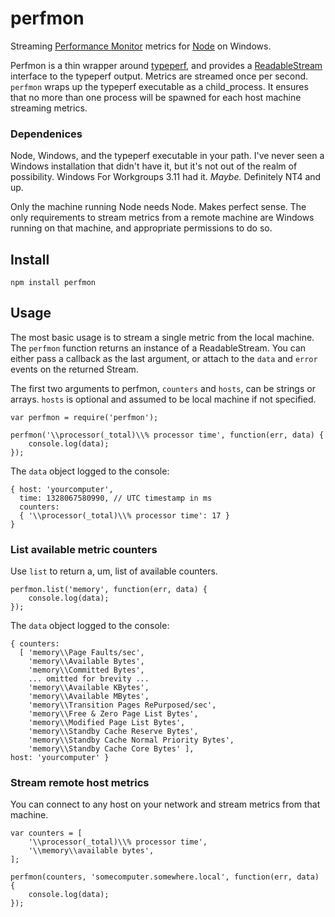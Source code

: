 perfmon
=============

Streaming [Performance Monitor](http://technet.microsoft.com/en-us/library/cc749249.aspx) metrics for [Node](http://nodejs.org) on Windows.

Perfmon is a thin wrapper around [typeperf](http://technet.microsoft.com/en-us/library/bb490960.aspx), and provides a [ReadableStream](http://nodejs.org/docs/latest/api/streams.html#readable_Stream) interface to the typeperf output.  Metrics are streamed once per second.  `perfmon` wraps up the typeperf executable as a child_process. It ensures that no more than one process will be spawned for each host machine streaming metrics.

### Dependenices

Node, Windows, and the typeperf executable in your path.  I've never seen a Windows installation that didn't have it, but it's not out of the realm of possibility.  Windows For Workgroups 3.11 had it. _Maybe._ Definitely NT4 and up.

Only the machine running Node needs Node. Makes perfect sense.  The only requirements to stream metrics from a remote machine are Windows running on that machine, and appropriate permissions to do so.

## Install

	npm install perfmon

## Usage

The most basic usage is to stream a single metric from the local machine.  The `perfmon` function returns an instance of a ReadableStream.  You can either pass a callback as the last argument, or attach to the `data` and `error` events on the returned Stream.

The first two arguments to perfmon, `counters` and `hosts`, can be strings or arrays.  `hosts` is optional and assumed to be local machine if not specified.

	var perfmon = require('perfmon');

	perfmon('\\processor(_total)\\% processor time', function(err, data) {
		console.log(data);
	});

The `data` object logged to the console:

	{ host: 'yourcomputer',
	  time: 1328067580990, // UTC timestamp in ms
	  counters:
	  { '\\processor(_total)\\% processor time': 17 }
	}

### List available metric counters

Use `list` to return a, um, list of available counters.

	perfmon.list('memory', function(err, data) {
		console.log(data);
	});

The `data` object logged to the console:

	{ counters:
	  [ 'memory\\Page Faults/sec',
	    'memory\\Available Bytes',
	    'memory\\Committed Bytes',
	    ... omitted for brevity ...
	    'memory\\Available KBytes',
	    'memory\\Available MBytes',
	    'memory\\Transition Pages RePurposed/sec',
	    'memory\\Free & Zero Page List Bytes',
	    'memory\\Modified Page List Bytes',
	    'memory\\Standby Cache Reserve Bytes',
	    'memory\\Standby Cache Normal Priority Bytes',
	    'memory\\Standby Cache Core Bytes' ],
	host: 'yourcomputer' }

### Stream remote host metrics

You can connect to any host on your network and stream metrics from that machine. 

	var counters = [
		'\\processor(_total)\\% processor time',
		'\\memory\\available bytes',
	];

	perfmon(counters, 'somecomputer.somewhere.local', function(err, data) {
		console.log(data);
	});
